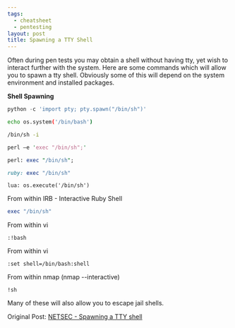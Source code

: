 ```yaml
---
tags:
  - cheatsheet
  - pentesting
layout: post
title: Spawning a TTY Shell
---
```

Often during pen tests you may obtain a shell without having tty, yet wish to
interact further with the system. Here are some commands which will allow you to
spawn a tty shell. Obviously some of this will depend on the system environment
and installed packages.

**Shell Spawning**

```python
python -c 'import pty; pty.spawn("/bin/sh")'
```

```bash
echo os.system('/bin/bash')
```
<!-- more -->
```bash
/bin/sh -i
```

```perl
perl —e 'exec "/bin/sh";'
```

```perl
perl: exec "/bin/sh";
```

```ruby
ruby: exec "/bin/sh"
```

```
lua: os.execute('/bin/sh')
```

From within IRB - Interactive Ruby Shell

```ruby
exec "/bin/sh"
```

From within vi

```
:!bash
```

From within vi

```
:set shell=/bin/bash:shell
```

From within nmap (nmap --interactive)

```
!sh
```

Many of these will also allow you to escape jail shells.

Original Post: [NETSEC - Spawning a TTY shell](http://netsec.ws/?p=337)
